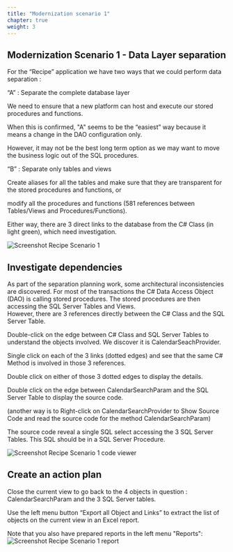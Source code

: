 ```yaml
---
title: "Modernization scenario 1"
chapter: true
weight: 3
---
```

## Modernization Scenario 1 - Data Layer separation 

 For the “Recipe” application we have two ways that we could perform data separation :  

“A” : Separate the complete database layer 

We need to ensure that a new platform can host and execute our stored procedures and functions.  

When this is confirmed, "A" seems to be the “easiest” way because it means a change in the DAO configuration only.  

However, it may not be the best long term option as we may want to move the business logic out of the SQL procedures. 

 

“B” : Separate only tables and views 

Create aliases for all the tables and make sure that they are transparent for the stored procedures and functions, or 

modify all the procedures and functions (581 references between Tables/Views and Procedures/Functions). 

 

Either way, there are 3 direct links to the database from the C# Class (in light green), which need investigation. 

![Screenshot Recipe Scenario 1](/images/Recipe_Sce1.png) 

## Investigate dependencies 

As part of the separation planning work, some architectural inconsistencies are discovered. 
For most of the transactions the C# Data Access Object (DAO) is calling stored procedures. The stored procedures are then accessing the SQL Server Tables and Views.  
However, there are 3 references directly between the C# Class and the SQL Server Table.  

Double-click on the edge between C# Class and SQL Server Tables to understand the objects involved. 
We discover it is CalendarSeachProvider.  

Single click on each of the 3 links (dotted edges) and see that the same C# Method is involved in those 3 references. 

Double click on either of those 3 dotted edges to display the details. 

Double click on the edge between CalendarSearchParam and the SQL Server Table to display the source code. 

(another way is to Right-click on CalendarSearchProvider to Show Source Code and read the source code for the method CalendarSearchParam) 

 

The source code reveal a single SQL select accessing the 3 SQL Server Tables. This SQL should be in a SQL Server Procedure. 

![Screenshot Recipe Scenario 1 code viewer](/images/Recipe_Sce1Code.png) 

## Create an action plan 

  

Close the current view to go back to the 4 objects in question : CalendarSearchParam and the 3 SQL Server tables. 

Use the left menu button “Export all Object and Links” to extract the list of objects on the current view in an Excel report. 

Note that you also have prepared reports in the left menu "Reports":
![Screenshot Recipe Scenario 1 report](/images/Recipe_Sce1Rep.png) 